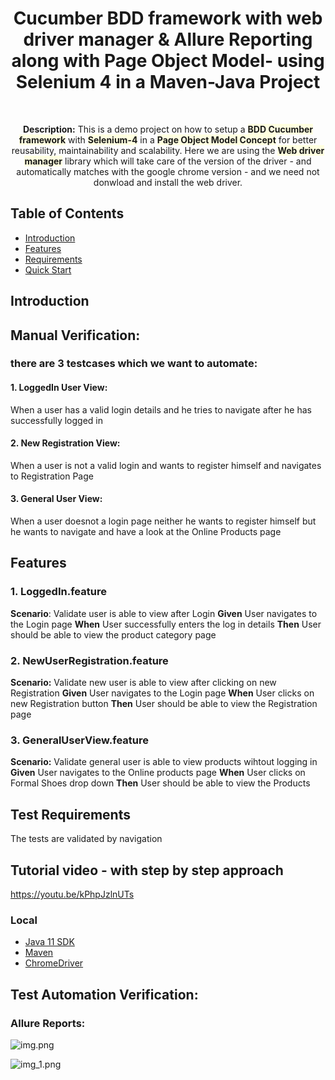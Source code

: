 <h1 align="center"> Cucumber BDD framework with web driver manager & Allure Reporting along with Page Object Model- using Selenium 4 in a Maven-Java Project</h1> <br>

<p align="center">
  <b>Description:</b> This is a demo project on how to setup a <b style="background-color:lightyellow;">BDD Cucumber framework</b> with <b style="background-color:lightyellow;">Selenium-4</b> in a <b style="background-color:lightyellow;">Page Object Model Concept</b> for better reusability, maintainability and scalability. Here we are using the <b style="background-color:lightyellow;">Web driver manager</b> library which will take care of the version of the driver - and automatically matches with the google chrome version - and we need not donwload and install the web driver.
</p>

## Table of Contents

- [Introduction](#introduction)
- [Features](#features)
- [Requirements](#requirements)
- [Quick Start](#quick-start)


## Introduction

## Manual Verification: 
### there are 3 testcases which we want to automate:

#### 1. LoggedIn User View: 
   When a user has a valid login details and he tries to navigate after he has successfully logged in

#### 2. New Registration View:
When a user is not a valid login and wants to register himself and navigates to Registration Page

#### 3. General User View:
When a user doesnot a login page neither he wants to register himself but he wants to navigate and have a look at the Online Products page


## Features
### 1. LoggedIn.feature
<b>Scenario</b>: Validate user is able to view after Login
<b>Given</b> User navigates to the Login page
<b>When</b> User successfully enters the log in details
<b>Then</b> User should be able to view the product category page

### 2. NewUserRegistration.feature
<b>Scenario:</b> Validate new user is able to view after clicking on new Registration
<b>Given</b> User navigates to the Login page
<b>When</b> User clicks on new Registration button
<b>Then</b> User should be able to view the Registration page

### 3. GeneralUserView.feature
<b>Scenario:</b> Validate general user is able to view products wihtout logging in
<b>Given</b> User navigates to the Online products page
<b>When</b> User clicks on Formal Shoes drop down
<b>Then</b> User should be able to view the Products


## Test Requirements
The tests are validated by navigation 

## Tutorial video - with step by step approach
https://youtu.be/kPhpJzlnUTs



### Local
* [Java 11 SDK](https://www.oracle.com/au/java/technologies/javase/jdk11-archive-downloads.html)
* [Maven](https://maven.apache.org/download.cgi)
* [ChromeDriver](https://chromedriver.chromium.org/downloads)

## Test Automation Verification:

### Allure Reports:

![img.png](img.png)

![img_1.png](img_1.png)
